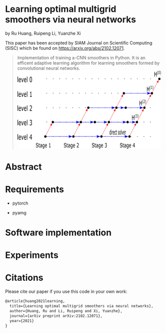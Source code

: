 # Learning optimal multigrid smoothers via neural networks

by Ru Huang, Ruipeng Li, Yuanzhe Xi

This paper has been accepted by SIAM Journal on Scientific Computing (SISC) which be found on https://arxiv.org/abs/2102.12071.
>Implementation of training a-CNN smoothers in Python. It is an efficent adaptive learning algorithm for learning smoothers formed by convolutional neural networks. 
![](https://github.com/jerryhuangru/Learning-optimal-multigrid-smoothers-via-neural-networks/blob/main/figures/framework.png)  
# Abstract



# Requirements

* pytorch

* pyamg

# Software implementation

# Experiments

# Citations

Please cite our paper if you use this code in your own work:
```
@article{huang2021learning,
  title={Learning optimal multigrid smoothers via neural networks},
  author={Huang, Ru and Li, Ruipeng and Xi, Yuanzhe},
  journal={arXiv preprint arXiv:2102.12071},
  year={2021}
}
